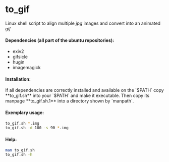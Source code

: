 # to_gif
Linux shell script to align multiple *jpg* images and convert into an animated *gif*

<h4>Dependencies (all part of the ubuntu repositories):</h4>

+ exiv2
+ gifsicle
+ hugin
+ imagemagick

<h4>Installation:</h4>
If all dependencies are correctly installed and available on the `$PATH` copy **to_gif.sh** into your `$PATH` and make it executable.
Then copy its manpage **to_gif.sh.1** into a directory shown by `manpath`.

<h4>Exemplary usage:</h4>

```bash
to_gif.sh *.img
to_gif.sh -d 100 -s 90 *.img
```

<h4>Help:</h4>

```bash
man to_gif.sh
to_gif.sh -h
```
